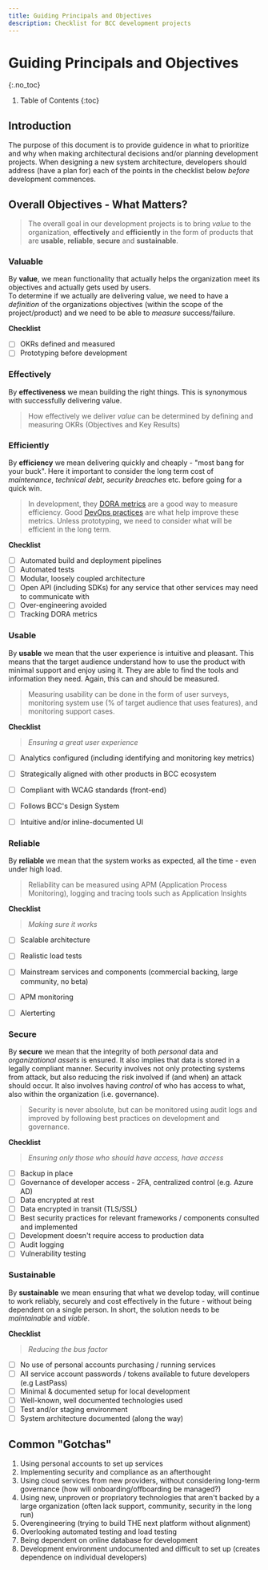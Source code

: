 ```yaml
---
title: Guiding Principals and Objectives
description: Checklist for BCC development projects
---
```



# Guiding Principals and Objectives
{:.no_toc}

1. Table of Contents
{:toc}

## Introduction

The purpose of this document is to provide guidence in what to prioritize and why when making architectural decisions and/or planning development projects. When designing a new system architecture, developers should address (have a plan for) each of the points in the checklist below *before* development commences.

## Overall Objectives - What Matters?

> The overall goal in our development projects is to bring *value* to the organization, **effectively** and **efficiently** in the form of products that are **usable**, **reliable**, **secure** and **sustainable**.

### Valuable

By **value**, we mean functionality that actually helps the organization meet its objectives and actually gets used by users.  
To determine if we actually are delivering value, we need to have a *definition* of the organizations objectives (within the scope of the project/product) and we need to be able to *measure* success/failure.

**Checklist**  

* [ ] OKRs defined and measured
* [ ] Prototyping before development

### Effectively

By **effectiveness** we mean building the right things. This is synonymous with successfully delivering value.

> How effectively we deliver *value* can be determined by defining and measuring OKRs (Objectives and Key Results)

### Efficiently

By **efficiency** we mean delivering quickly and cheaply - "most bang for your buck". Here it important to consider the long term cost of *maintenance*, *technical debt*, *security breaches* etc. before going for a quick win.

> In development, they [DORA metrics](https://cloud.google.com/blog/products/devops-sre/using-the-four-keys-to-measure-your-devops-performance) are a good way to measure efficiency. Good [DevOps practices](https://cloud.google.com/blog/products/devops-sre/the-2019-accelerate-state-of-devops-elite-performance-productivity-and-scaling) are what help improve these metrics. Unless prototyping, we need to consider what will be efficient in the long term.

**Checklist**  

* [ ] Automated build and deployment pipelines
* [ ] Automated tests
* [ ] Modular, loosely coupled architecture
* [ ] Open API (including SDKs) for any service that other services may need to communicate with
* [ ] Over-engineering avoided
* [ ] Tracking DORA metrics

### Usable

By **usable** we mean that the user experience is intuitive and pleasant. This means that the target audience understand how to use the product with minimal support and enjoy using it. They are able to find the tools and information they need.
Again, this can and should be measured.

> Measuring usability can be done in the form of user surveys, monitoring system use (% of target audience that uses features), and monitoring support cases.

**Checklist**  

> *Ensuring a great user experience*

* [ ] Analytics configured (including identifying and monitoring key metrics)
* [ ] Strategically aligned with other products in BCC ecosystem
* [ ] Compliant with WCAG standards (front-end)
* [ ] Follows BCC's Design System
* [ ] Intuitive and/or inline-documented UI


### Reliable

By **reliable** we mean that the system works as expected, all the time - even under high load.

> Reliability can be measured using APM (Application Process Monitoring), logging and tracing tools such as Application Insights

**Checklist**  

> *Making sure it works*

* [ ] Scalable architecture
* [ ] Realistic load tests
* [ ] Mainstream services and components (commercial backing, large community, no beta)
* [ ] APM monitoring
* [ ] Alerterting


### Secure

By **secure** we mean that the integrity of both *personal* data and *organizational assets* is ensured. It also implies that data is stored in a legally compliant manner. Security involves not only protecting systems from attack, but also reducing the risk involved if (and when) an attack should occur. It also involves having *control* of who has access to what, also within the organization (i.e. governance).

> Security is never absolute, but can be monitored using audit logs and improved by following best practices on development and governance.

**Checklist**  

> *Ensuring only those who should have access, have access*

* [ ] Backup in place
* [ ] Governance of developer access - 2FA, centralized control (e.g. Azure AD)
* [ ] Data encrypted at rest
* [ ] Data encrypted in transit (TLS/SSL)
* [ ] Best security practices for relevant frameworks / components consulted and implemented
* [ ] Development doesn't require access to production data
* [ ] Audit logging
* [ ] Vulnerability testing

### Sustainable

By **sustainable** we mean ensuring that what we develop today, will continue to work reliably, securely and cost effectively in the future - without being dependent on a single person. In short, the solution needs to be *maintainable* and *viable*.

**Checklist**  

> *Reducing the bus factor*

* [ ] No use of personal accounts purchasing / running services
* [ ] All service account passwords / tokens available to future developers (e.g LastPass)
* [ ] Minimal & documented setup for local development
* [ ] Well-known, well documented technologies used
* [ ] Test and/or staging environment
* [ ] System architecture documented (along the way)

## Common "Gotchas"

1. Using personal accounts to set up services
2. Implementing security and compliance as an afterthought
3. Using cloud services from new providers, without considering long-term governance (how will onboarding/offboarding be managed?)
4. Using new, unproven or propriatory technologies that aren't backed by a large organization (often lack support, community, security in the long run)
5. Overengineering (trying to build THE next platform without alignment)
6. Overlooking automated testing and load testing
7. Being dependent on online database for development
8. Development environment undocumented and difficult to set up (creates dependence on individual developers)
